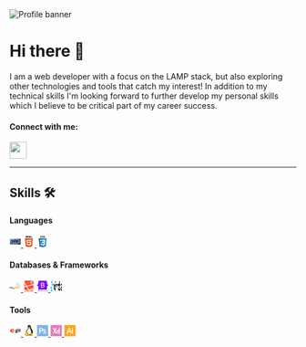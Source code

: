 <img src="https://media-exp1.licdn.com/dms/image/D4E16AQFCOSeUdyIcVw/profile-displaybackgroundimage-shrink_350_1400/0/1666660211262?e=1672272000&v=beta&t=ZcCDWNI4kBTm_loT9_3cHoW8_2trB28op1TqvCS6mm4" alt="Profile banner"/>

# Hi there 👋
I am a web developer with a focus on the LAMP stack, but also exploring other technologies and tools that catch my interest! In addition to my technical skills I'm looking forward to further develop my personal skills which I believe to be critical part of my career success.

#### Connect with me:
<a href="https://www.linkedin.com/in/mentorg/" target="blank">
  <img align="center" src="https://cdn.jsdelivr.net/npm/simple-icons@3.0.1/icons/linkedin.svg" alt="" height="30" width="30" />
</a>

---

## Skills :hammer_and_wrench:

#### Languages

<a href="https://www.php.net/" target="_blank"> 
  <img src="https://github.com/devicons/devicon/blob/master/icons/php/php-original.svg" title="PHP" alt="PHP" width="20" height="20"/> 
</a>
<a href="https://www.w3.org/html/" target="_blank"> 
  <img src="https://github.com/devicons/devicon/blob/master/icons/html5/html5-original-wordmark.svg" title="HTML" alt="HTML" width="20" height="20"/> 
</a>
<a href="https://www.w3.org/css/" target="_blank"> 
  <img src="https://github.com/devicons/devicon/blob/master/icons/css3/css3-original-wordmark.svg" title="CSS" alt="CSS" width="20" height="20"/>
</a>

#### Databases & Frameworks

<a href="https://www.mysql.com/" target="_blank">
  <img src="https://github.com/devicons/devicon/blob/master/icons/mysql/mysql-original-wordmark.svg" title="MySQL" alt="MySQL" width="20" height="20"/> 
</a>
<a href="https://laravel.com/" target="_blank"> 
  <img src="https://github.com/devicons/devicon/blob/master/icons/laravel/laravel-plain-wordmark.svg" title="Laravel" alt="Laravel" width="20" height="20"/> 
</a>
<a href="https://getbootstrap.com/" target="_blank"> 
  <img src="https://github.com/devicons/devicon/blob/master/icons/bootstrap/bootstrap-original-wordmark.svg" title="Bootstrap" alt="Boostrap" width="20" height="20"/> 
</a>
<a href="https://tailwindcss.com/" target="_blank"> 
  <img src="https://github.com/devicons/devicon/blob/master/icons/tailwindcss/tailwindcss-original-wordmark.svg" title="Tailwind CSS" alt="Tailwind CSS" width="20" height="20"/> 
</a>

#### Tools

<a href="https://git-scm.com/" target="_blank">
  <img src="https://github.com/devicons/devicon/blob/master/icons/git/git-original-wordmark.svg" title="Git" alt="Git" width="20" height="20"/> 
</a>
<a href="https://www.linux.org/" target="_blank"> 
  <img src="https://github.com/devicons/devicon/blob/master/icons/linux/linux-original.svg" title="Linux" alt="Linux" width="20" height="20"/> 
</a>
<a href="https://www.adobe.com/products/photoshop.html" target="_blank">
  <img src="https://github.com/devicons/devicon/blob/master/icons/photoshop/photoshop-plain.svg" title="Adobe Photoshop" alt="Adobe Photoshop" width="20" height="20"/> 
</a>
<a href="https://www.adobe.com/products/xd.html" target="_blank">
  <img src="https://github.com/devicons/devicon/blob/master/icons/xd/xd-plain.svg" title="Adobe XD" alt="Adobe XD" width="20" height="20"/> 
</a>
<a href="https://www.adobe.com/products/illustrator.html" target="_blank">
  <img src="https://github.com/devicons/devicon/blob/master/icons/illustrator/illustrator-plain.svg" title="Adobe Illustrator" alt="Adobe Illustrator" width="20" height="20"/> 
</a>
